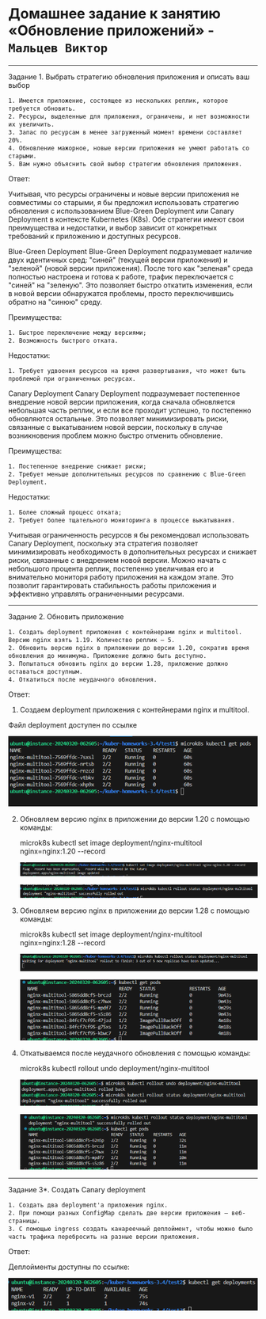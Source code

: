 # Домашнее задание к занятию «Обновление приложений» - `Мальцев Виктор`

---

Задание 1. Выбрать стратегию обновления приложения и описать ваш выбор

    1. Имеется приложение, состоящее из нескольких реплик, которое требуется обновить.
    2. Ресурсы, выделенные для приложения, ограничены, и нет возможности их увеличить.
    3. Запас по ресурсам в менее загруженный момент времени составляет 20%.
    4. Обновление мажорное, новые версии приложения не умеют работать со старыми.
    5. Вам нужно объяснить свой выбор стратегии обновления приложения.

Ответ:

Учитывая, что ресурсы ограничены и новые версии приложения не совместимы со старыми, я бы предложил использовать стратегию обновления с использованием Blue-Green Deployment или Canary Deployment в контексте Kubernetes (K8s). Обе стратегии имеют свои преимущества и недостатки, и выбор зависит от конкретных требований к приложению и доступных ресурсов.

Blue-Green Deployment
    Blue-Green Deployment подразумевает наличие двух идентичных сред: "синей" (текущей версии приложения) и "зеленой" (новой версии приложения). После того как "зеленая" среда полностью настроена и готова к работе, трафик переключается с "синей" на "зеленую". Это позволяет быстро откатить изменения, если в новой версии обнаружатся проблемы, просто переключившись обратно на "синюю" среду.

Преимущества:

    1. Быстрое переключение между версиями;
    2. Возможность быстрого отката.

Недостатки:

    1. Требует удвоения ресурсов на время развертывания, что может быть проблемой при ограниченных ресурсах.

Canary Deployment
    Canary Deployment подразумевает постепенное внедрение новой версии приложения, когда сначала обновляется небольшая часть реплик, и если все проходит успешно, то постепенно обновляются остальные. Это позволяет минимизировать риски, связанные с выкатыванием новой версии, поскольку в случае возникновения проблем можно быстро отменить обновление.

Преимущества:

    1. Постепенное внедрение снижает риски;
    2. Требует меньше дополнительных ресурсов по сравнению с Blue-Green Deployment.

Недостатки:

    1. Более сложный процесс отката;
    2. Требует более тщательного мониторинга в процессе выкатывания.

Учитывая ограниченность ресурсов я бы рекомендовал использовать Canary Deployment, поскольку эта стратегия позволяет минимизировать необходимость в дополнительных ресурсах и снижает риски, связанные с внедрением новой версии. 
Можно начать с небольшого процента реплик, постепенно увеличивая его и внимательно мониторя работу приложения на каждом этапе. Это позволит гарантировать стабильность работы приложения и эффективно управлять ограниченными ресурсами.

---

Задание 2. Обновить приложение

    1. Создать deployment приложения с контейнерами nginx и multitool. Версию nginx взять 1.19. Количество реплик — 5.
    2. Обновить версию nginx в приложении до версии 1.20, сократив время обновления до минимума. Приложение должно быть доступно.
    3. Попытаться обновить nginx до версии 1.28, приложение должно оставаться доступным.
    4. Откатиться после неудачного обновления.

Ответ:

1. Создаем deployment приложения с контейнерами nginx и multitool.

Файл deployment доступен по ссылке 

![alt text](https://github.com/vmmaltsev/screenshot/blob/main/Screenshot_159.png)

2. Обновляем версию nginx в приложении до версии 1.20 с помощью команды:

    microk8s kubectl set image deployment/nginx-multitool nginx=nginx:1.20 --record

    ![alt text](https://github.com/vmmaltsev/screenshot/blob/main/Screenshot_160.png)

    ![alt text](https://github.com/vmmaltsev/screenshot/blob/main/Screenshot_161.png)

3. Обновляем версию nginx в приложении до версии 1.28 с помощью команды:

    microk8s kubectl set image deployment/nginx-multitool nginx=nginx:1.28 --record

    ![alt text](https://github.com/vmmaltsev/screenshot/blob/main/Screenshot_162.png)

    ![alt text](https://github.com/vmmaltsev/screenshot/blob/main/Screenshot_163.png)

4. Откатываемся после неудачного обновления с помощью команды:

    microk8s kubectl rollout undo deployment/nginx-multitool

    ![alt text](https://github.com/vmmaltsev/screenshot/blob/main/Screenshot_164.png)

    ![alt text](https://github.com/vmmaltsev/screenshot/blob/main/Screenshot_165.png)


---

Задание 3*. Создать Canary deployment

    1. Создать два deployment'а приложения nginx.
    2. При помощи разных ConfigMap сделать две версии приложения — веб-страницы.
    3. С помощью ingress создать канареечный деплоймент, чтобы можно было часть трафика перебросить на разные версии приложения.

Ответ:

Деплойменты доступны по ссылке:

![alt text](https://github.com/vmmaltsev/screenshot/blob/main/Screenshot_166.png)